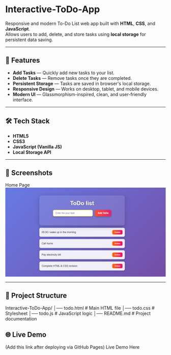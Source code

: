 # Interactive-ToDo-App
Responsive and modern To-Do List web app built with **HTML**, **CSS**, and **JavaScript**.  
Allows users to add, delete, and store tasks using **local storage** for persistent data saving.

--------------------------------------------------------------------------------------------------------------------------

## 🚀 Features
- **Add Tasks** — Quickly add new tasks to your list.
- **Delete Tasks** — Remove tasks once they are completed.
- **Persistent Storage** — Tasks are saved in browser's local storage.
- **Responsive Design** — Works on desktop, tablet, and mobile devices.
- **Modern UI** — Glassmorphism-inspired, clean, and user-friendly interface.

----------------------------------------------------------------------------------------------------------------------------

## 🛠 Tech Stack
- **HTML5**
- **CSS3**
- **JavaScript (Vanilla JS)**
- **Local Storage API**

----------------------------------------------------------------------------------------------------------------------------

## 📸 Screenshots
Home Page
![ToDo App Screenshot](screenshot.png)  

----------------------------------------------------------------------------------------------------------------------------

## 📂 Project Structure
Interactive-ToDo-App/
│── todo.html # Main HTML file
│── todo.css # Stylesheet
│── todo.js # JavaScript logic
│── README.md # Project documentation

## 🌐 Live Demo
(Add this link after deploying via GitHub Pages)
Live Demo Here
